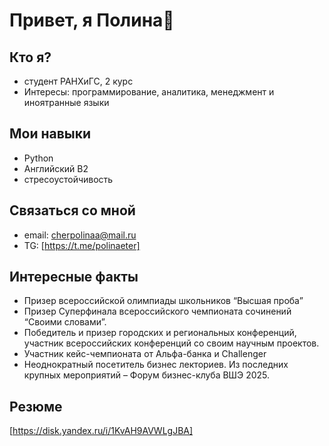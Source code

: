 # Привет, я Полина👋

## Кто я?
- студент РАНХиГС, 2 курс
- Интересы: программирование, аналитика, менеджмент и иноятранные языки

## Мои навыки
- Python
- Английский B2  
- стресоустойчивость

## Связаться со мной
- email: cherpolinaa@mail.ru
- TG: [https://t.me/polinaeter]

## Интересные факты
- Призер всероссийской олимпиады школьников “Высшая проба”
- Призер Суперфинала всероссийского чемпионата сочинений “Своими словами”.
- Победитель и призер городских и региональных конференций, участник всероссийских конференций со своим научным проектов.
- Участник кейс-чемпионата от Альфа-банка и Challenger
- Неоднократный посетитель бизнес лекториев. Из последних крупных мероприятий –  Форум бизнес-клуба ВШЭ 2025.

## Резюме 
[https://disk.yandex.ru/i/1KvAH9AVWLgJBA]

